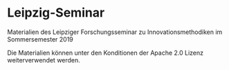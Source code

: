 # Leipzig-Seminar

Materialien des Leipziger Forschungsseminar zu Innovationsmethodiken im
Sommersemester 2019

Die Materialien können unter den Konditionen der Apache 2.0 Lizenz
weiterverwendet werden.



